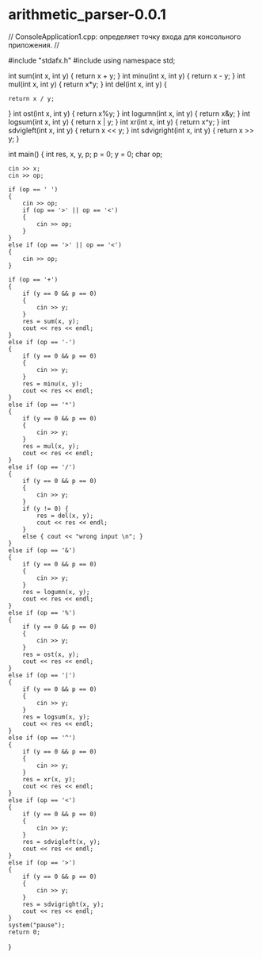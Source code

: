 # arithmetic_parser-0.0.1
// ConsoleApplication1.cpp: определяет точку входа для консольного приложения.
//

#include "stdafx.h"
#include <iostream>
using namespace std;

int sum(int x, int y)
{
	return x + y;
}
int minu(int x, int y)
{
	return x - y;
}
int mul(int x, int y)
{
	return x*y;
}
int del(int x, int y)
{

	return x / y;

}
int ost(int x, int y)
{
	return x%y;
}
int logumn(int x, int y)
{
	return x&y;
}
int logsum(int x, int y)
{
	return x | y;
}
int xr(int x, int y)
{
	return x^y;
}
int sdvigleft(int x, int y)
{
	return x << y;
}
int sdvigright(int x, int y)
{
	return x >> y;
}



int main()
{
	int res, x, y, p;
	p = 0;
	y = 0;
	char op;


	cin >> x;
	cin >> op;

	if (op == ' ')
	{
		cin >> op;
		if (op == '>' || op == '<')
		{
			cin >> op;
		}
	}
	else if (op == '>' || op == '<')
	{
		cin >> op;
	}

	if (op == '+')
	{
		if (y == 0 && p == 0)
		{
			cin >> y;
		}
		res = sum(x, y);
		cout << res << endl;
	}
	else if (op == '-')
	{
		if (y == 0 && p == 0)
		{
			cin >> y;
		}
		res = minu(x, y);
		cout << res << endl;
	}
	else if (op == '*')
	{
		if (y == 0 && p == 0)
		{
			cin >> y;
		}
		res = mul(x, y);
		cout << res << endl;
	}
	else if (op == '/')
	{
		if (y == 0 && p == 0)
		{
			cin >> y;
		}
		if (y != 0) {
			res = del(x, y);
			cout << res << endl;
		}
		else { cout << "wrong input \n"; }
	}
	else if (op == '&')
	{
		if (y == 0 && p == 0)
		{
			cin >> y;
		}
		res = logumn(x, y);
		cout << res << endl;
	}
	else if (op == '%')
	{
		if (y == 0 && p == 0)
		{
			cin >> y;
		}
		res = ost(x, y);
		cout << res << endl;
	}
	else if (op == '|')
	{
		if (y == 0 && p == 0)
		{
			cin >> y;
		}
		res = logsum(x, y);
		cout << res << endl;
	}
	else if (op == '^')
	{
		if (y == 0 && p == 0)
		{
			cin >> y;
		}
		res = xr(x, y);
		cout << res << endl;
	}
	else if (op == '<')
	{
		if (y == 0 && p == 0)
		{
			cin >> y;
		}
		res = sdvigleft(x, y);
		cout << res << endl;
	}
	else if (op == '>')
	{
		if (y == 0 && p == 0)
		{
			cin >> y;
		}
		res = sdvigright(x, y);
		cout << res << endl;
	}
	system("pause");
	return 0;

}
